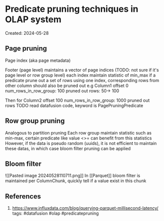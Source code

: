 
# Predicate pruning techniques in OLAP system
Created: 2024-05-28

## Page pruning
Page index (aka page metadata)

Footer (page level) maintains a vector of page indices (TODO: not sure if it's page level or row group level)
each index maintain statistic of min_max
if a predicate prune out a set of rows using one index, corresponding rows from other column should also be pruned out 
e.g
Column1
offset 0
num_rows_in_row_group: 100
pruned out rows: 50-> 100

Then for Column2
offset 100
num_rows_in_row_group: 1000
pruned out rows
TODO
read datafusion code, keyword is PagePruningPredicate
## Row group pruning
Analogous to partition pruning
Each row group maintain statistic such as min-max, certain predicate like value \<\>\= can benefit from this statistics 
However, if the data is pseudo random (uuids), it is not efficient to maintain these datas, in which case bloom filter pruning can be applied

## Bloom filter
![[Pasted image 20240528110711.png]]
In [[Parquet]] bloom filter is maintained per ColumnChunk, quickly tell if a value exist in this chunk

## References
1. https://www.influxdata.com/blog/querying-parquet-millisecond-latency/
tags: #datafusion #olap #predicatepruning 

